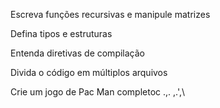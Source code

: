 Escreva funções recursivas e manipule matrizes

Defina tipos e estruturas

Entenda diretivas de compilação

Divida o código em múltiplos arquivos

Crie um jogo de Pac Man completoc .,. ,.',\


